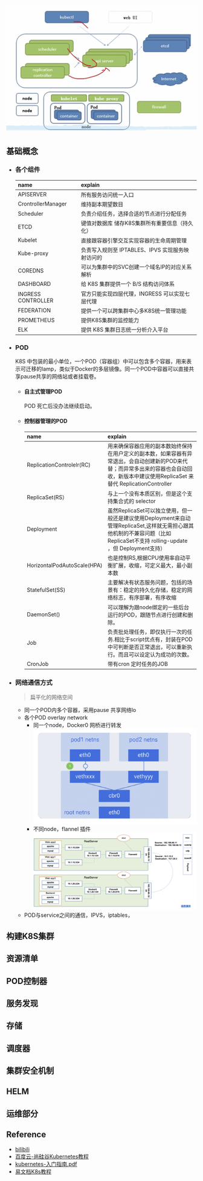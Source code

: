 ![](../../../.images/k8s/framework.png ':size=90%')

## 基础概念
* ### 各个组件
    |name| explain|
    | -- | -- |
    |APISERVER          | 所有服务访问统一入口 |
    |CrontrollerManager | 维持副本期望数目 |
    |Scheduler          | 负责介绍任务，选择合适的节点进行分配任务 |
    |ETCD               | 键值对数据库  储存K8S集群所有重要信息（持久化）|
    |Kubelet            | 直接跟容器引擎交互实现容器的生命周期管理 |
    |Kube-proxy         | 负责写入规则至 IPTABLES、IPVS 实现服务映射访问的 |
    |COREDNS            | 可以为集群中的SVC创建一个域名IP的对应关系解析 |
    |DASHBOARD          | 给 K8S 集群提供一个 B/S 结构访问体系 |
    |INGRESS CONTROLLER | 官方只能实现四层代理，INGRESS 可以实现七层代理 |
    |FEDERATION         | 提供一个可以跨集群中心多K8S统一管理功能 |
    |PROMETHEUS         | 提供K8S集群的监控能力 |
    |ELK                | 提供 K8S 集群日志统一分析介入平台 |
* ### POD
    K8S 中包装的最小单位，一个POD（容器组）中可以包含多个容器，用来表示可迁移的lamp，类似于Docker的多层镜像。同一个POD中容器可以直接共享pause共享的网络站或者挂载卷。
    * #### 自主式管理POD
        POD 死亡后没办法继续启动。
    * #### 控制器管理的POD
        |name| explain|
        |--  | -- | 
        | ReplicationControlelr(RC) | 用来确保容器应用的副本数始终保持在用户定义的副本数，如果容器有异常退出，会自动创建新的POD来代替；而异常多出来的容器也会自动回收，新版本中建议使用ReplicaSet 来替代 ReplicationController |
        | ReplicaSet(RS）           | 与上一个没有本质区别，但是这个支持集合式的 selector |
        | Deployment                | 虽然ReplicaSet可以独立使用，但一般还是建议使用Deployment来自动管理ReplicaSet,这样就无需担心跟其他机制的不兼容问题（比如ReplicaSet不支持 rolling-update ，但 Deployment支持）|
        | HorizontalPodAutoScale(HPA) | 也是控制RS,根据CPU使用率自动平衡扩展，收缩，可定义最大，最小副本数 |
        | StatefulSet(SS)           | 主要解决有状态服务问题，包括的场景有：稳定的持久化存储，稳定的网络标志，有序部署，有序收缩 |
        | DaemonSet()               | 可以理解为跟node绑定的一些后台运行的POD，跟随节点进行创建和删除。|
        | Job                       | 负责批处理任务，即仅执行一次的任务.相比于script优点有，封装在POD中可判断是否正常退出，可以重新执行。而且可以设定认为成功的次数。 |
        | CronJob                   | 带有cron 定时任务的JOB |

* ### 网络通信方式
    > 扁平化的网络空间
    * 同一个POD内多个容器，采用pause 共享网络lo
    * 各个POD overlay network
        - 同一个node，Docker0 网桥进行转发
        ![](../../../.images/k8s/docker0.png ':size=80%')
        - 不同node，flannel 插件
        ![](../../../.images/k8s/flannel.png)
    * POD与service之间的通信，IPVS，iptables，

## 构建K8S集群

## 资源清单

## POD控制器

## 服务发现

## 存储

## 调度器

## 集群安全机制

## HELM

## 运维部分

## Reference
* [bilibili](https://www.bilibili.com/video/BV1w4411y7Go)
* [百度云-尚硅谷Kubernetes教程](https://pan.baidu.com/s/1gbNLotwVjxe_hLZcDnfAfQ?pwd=f8v2 )
* [kubernetes-入门指南.pdf](https://pan.baidu.com/s/10vlKFCs1H9FowNm8LyXVpw?pwd=7fkc)
* [易文档K8s教程](https://k8s.easydoc.net/docs/dRiQjyTY/28366845/6GiNOzyZ/9EX8Cp45)
